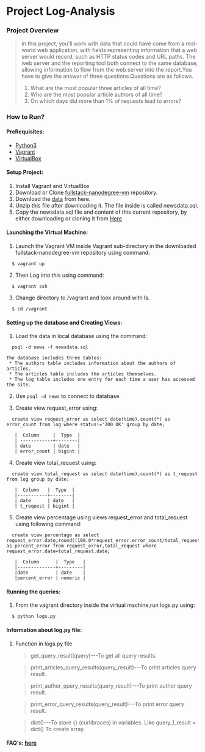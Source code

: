 # Project Log-Analysis

### Project Overview
>In this project, you'll work with data that could have come from a real-world web application, with fields representing information that a web server would record, such as HTTP status codes and URL paths. The web server and the reporting tool both connect to the same database, allowing information to flow from the web server into the report.You have to give the answer of three questions.Questions are as follows.
>1. What are the most popular three articles of all time?
>2. Who are the most popular article authors of all time?
>3. On which days did more than 1% of requests lead to errors?

### How to Run?

#### PreRequisites:
  * [Python3](https://www.python.org/)
  * [Vagrant](https://www.vagrantup.com/)
  * [VirtualBox](https://www.virtualbox.org/)

#### Setup Project:
  1. Install Vagrant and VirtualBox
  2. Download or Clone [fullstack-nanodegree-vm](https://github.com/udacity/fullstack-nanodegree-vm) repository.
  3. Download the [data](https://d17h27t6h515a5.cloudfront.net/topher/2016/August/57b5f748_newsdata/newsdata.zip) from here.
  4. Unzip this file after downloading it. The file inside is called newsdata.sql.
  5. Copy the newsdata.sql file and content of this current repository, by either downloading or cloning it from
  [Here](https://github.com/mvcman/Log-Analysis)


#### Launching the Virtual Machine:
  1. Launch the Vagrant VM inside Vagrant sub-directory in the downloaded fullstack-nanodegree-vm repository using command:

  ```
    $ vagrant up
  ```
  2. Then Log into this using command:

  ```
    $ vagrant ssh
  ```
  3. Change directory to /vagrant and look around with ls.

  ```
    $ cd /vagrant
  ```

#### Setting up the database and Creating Views:

  1. Load the data in local database using the command:

  ```
    psql -d news -f newsdata.sql
  ```
    The database includes three tables:
     * The authors table includes information about the authors of articles.
     * The articles table includes the articles themselves.
     * The log table includes one entry for each time a user has accessed the site.

  2. Use `psql -d news` to connect to database.

  3. Create view request_error using:
  ```
    create view request_error as select date(time),count(*) as error_count from log where status!='200 OK' group by date;
  ```
  ```
     |  Column     |  Type  |
     | ------------+--------|
     | date        | date   |
     | error_count | bigint |
  ```


  4. Create view total_request using:

  ```
    create view total_request as select date(time),count(*) as t_request from log group by date;
  ```
  ```
     |  Column   |  Type  |
     |-----------+--------|
     | date      | date   |
     | t_request | bigint |
  ```

  5. Create view percentage using views request_error and total_request using following command:
  ```
    create view percentage as select request_error.date,round((100.0*request_error.error_count/total_request.t_request),2) as percent_error from request_error,total_request where request_error.date=total_request.date;
  ```
  ```
     |  Column      |  Type   |
     |--------------+---------|
     |date          | date    |
     |percent_error | numeric |
  ```


#### Running the queries:
  1. From the vagrant directory inside the virtual machine,run logs.py using:
  ```
    $ python logs.py
  ```
#### Information about log.py file:

  1. Function in logs.py file

       >get_query_result(query)---To get all query results.

       >print_articles_query_results(query_result)---To print articles query result.

       >print_author_query_results(query_result)---To print author query result.

       >print_error_query_results(query_result)---To print error query result.

       >dict()---To store {} (curlibraces) in variables. Like query_1_result = dict() To create array.

#### FAQ's: [here](https://classroom.udacity.com/nanodegrees/nd004/parts/8d3e23e1-9ab6-47eb-b4f3-d5dc7ef27bf0/modules/bc51d967-cb21-46f4-90ea-caf73439dc59/lessons/262a84d7-86dc-487d-98f9-648aa7ca5a0f/concepts/b2ff9cba-210e-463e-9321-2605f65491a9)
